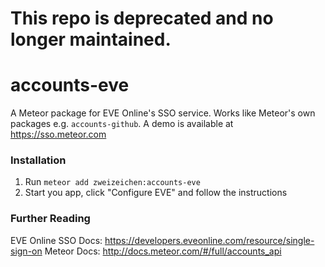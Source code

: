 # This repo is deprecated and no longer maintained.

# accounts-eve
A Meteor package for EVE Online's SSO service. Works like Meteor's own packages e.g. `accounts-github`. A demo is available at https://sso.meteor.com

### Installation
1. Run `meteor add zweizeichen:accounts-eve`
2. Start you app, click "Configure EVE" and follow the instructions

### Further Reading
EVE Online SSO Docs: https://developers.eveonline.com/resource/single-sign-on
Meteor Docs: http://docs.meteor.com/#/full/accounts_api
